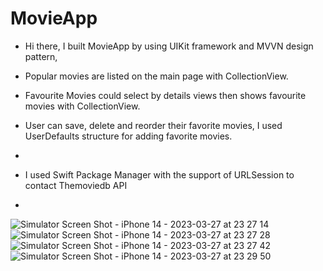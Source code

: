 
# MovieApp

- Hi there, I built MovieApp by using UIKit framework and MVVN design pattern, 

- Popular movies are listed on the main page with CollectionView.

- Favourite Movies could select by details views  then shows favourite movies with CollectionView. 

- User can save, delete and reorder their favorite movies, I used UserDefaults structure for adding favorite movies.
- 
- I used Swift Package Manager  with the support of URLSession to contact Themoviedb API
- 
![Simulator Screen Shot - iPhone 14 - 2023-03-27 at 23 27 14](https://user-images.githubusercontent.com/107931897/228060790-4d66c5df-0091-4bcc-b1b2-7af4866f5020.png)
![Simulator Screen Shot - iPhone 14 - 2023-03-27 at 23 27 28](https://user-images.githubusercontent.com/107931897/228060800-2c2e0ba6-04dc-4dfc-b5b3-cf693deff351.png)
![Simulator Screen Shot - iPhone 14 - 2023-03-27 at 23 27 42](https://user-images.githubusercontent.com/107931897/228060807-51acd09a-306a-425c-9a99-7204d1f9042d.png)
![Simulator Screen Shot - iPhone 14 - 2023-03-27 at 23 29 50](https://user-images.githubusercontent.com/107931897/228060812-5c8184b4-04ec-4d50-8ba4-d6764f8fced7.png)
